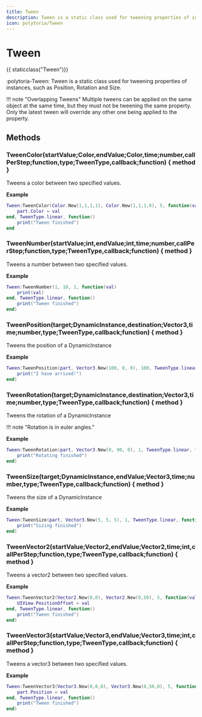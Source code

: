 ```yaml
---
title: Tween
description: Tween is a static class used for tweening properties of instances, such as Position, Rotation and Size.
icon: polytoria/Tween
---
```


# Tween

{{ staticclass("Tween")}}

:polytoria-Tween: Tween is a static class used for tweening properties of instances, such as Position, Rotation and Size.

<div data-search-exclude markdown>
!!! note "Overlapping Tweens"
    Multiple tweens can be applied on the same object at the same time, but they must not be tweening the same property. Only the latest tween will override any other one being applied to the property.
</div>

## Methods

### TweenColor(startValue;Color,endValue;Color,time;number,callPerStep;function,type;TweenType,callback;function) { method }

Tweens a color between two specified values.

**Example**

```lua
Tween:TweenColor(Color.New(1,1,1,1), Color.New(1,1,1,0), 5, function(val)
    part.Color = val
end, TweenType.linear, function()
    print("Tween finished")
end
```

### TweenNumber(startValue;int,endValue;int,time;number,callPerStep;function,type;TweenType,callback;function) { method }

Tweens a number between two specified values.

**Example**

```lua
Tween:TweenNumber(1, 10, 1, function(val)
    print(val)
end, TweenType.linear, function()
    print("Tween finished")
end)
```

### TweenPosition(target;DynamicInstance,destination;Vector3,time;number,type;TweenType,callback;function) { method }

Tweens the position of a DynamicInstance

**Example**

```lua
Tween:TweenPosition(part, Vector3.New(100, 0, 0), 100, TweenType.linear, function()
    print("I have arrived!")
end)
```

### TweenRotation(target;DynamicInstance,destination;Vector3,time;number,type;TweenType,callback;function) { method }

Tweens the rotation of a DynamicInstance

<div data-search-exclude markdown>
!!! note "Rotation is in euler angles."
</div>

**Example**

```lua
Tween:TweenRotation(part, Vector3.New(0, 90, 0), 1, TweenType.linear, function()
    print("Rotating finished")
end)
```

### TweenSize(target;DynamicInstance,endValue;Vector3,time;number,type;TweenType,callback;function) { method }

Tweens the size of a DynamicInstance

**Example**

```lua
Tween:TweenSize(part, Vector3.New(5, 5, 5), 1, TweenType.linear, function()
    print("Sizing finished")
end)
```

### TweenVector2(startValue;Vector2,endValue;Vector2,time;int,callPerStep;function,type;TweenType,callback;function) { method }

Tweens a vector2 between two specified values.

**Example**

```lua
Tween:TweenVector2(Vector2.New(0,0), Vector2.New(0,50), 5, function(val)
    UIView.PositionOffset = val
end, TweenType.linear, function()
    print("Tween finished")
end)
```

### TweenVector3(startValue;Vector3,endValue;Vector3,time;int,callPerStep;function,type;TweenType,callback;function) { method }

Tweens a vector3 between two specified values.

**Example**

```lua
Tween:TweenVector3(Vector3.New(0,0,0), Vector3.New(0,50,0), 5, function(val)
    part.Position = val
end, TweenType.linear, function()
    print("Tween finished")
end)
```
